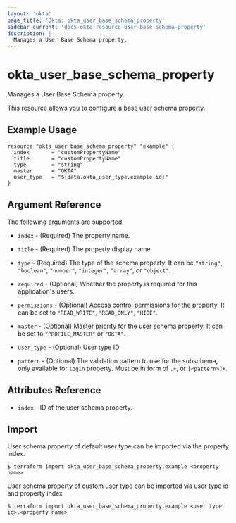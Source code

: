 ```yaml
---
layout: 'okta'
page_title: 'Okta: okta_user_base_schema_property'
sidebar_current: 'docs-okta-resource-user-base-schema-property'
description: |-
  Manages a User Base Schema property.
---
```


# okta_user_base_schema_property

Manages a User Base Schema property.

This resource allows you to configure a base user schema property.

## Example Usage

```hcl
resource "okta_user_base_schema_property" "example" {
  index       = "customPropertyName"
  title       = "customPropertyName"
  type        = "string"
  master      = "OKTA"
  user_type   = "${data.okta_user_type.example.id}"
}
```

## Argument Reference

The following arguments are supported:

- `index` - (Required) The property name.

- `title` - (Required) The property display name.

- `type` - (Required) The type of the schema property. It can be `"string"`, `"boolean"`, `"number"`, `"integer"`, `"array"`, or `"object"`.

- `required` - (Optional) Whether the property is required for this application's users.

- `permissions` - (Optional) Access control permissions for the property. It can be set to `"READ_WRITE"`, `"READ_ONLY"`, `"HIDE"`.

- `master` - (Optional) Master priority for the user schema property. It can be set to `"PROFILE_MASTER"` or `"OKTA"`.

- `user_type` - (Optional) User type ID

- `pattern` - (Optional) The validation pattern to use for the subschema, only available for `login` property. Must be in form of `.+`, or `[<pattern>]+`.

## Attributes Reference

- `index` - ID of the user schema property.

## Import

User schema property of default user type can be imported via the property index.

```
$ terraform import okta_user_base_schema_property.example <property name>
```

User schema property of custom user type can be imported via user type id and property index

```
$ terraform import okta_user_base_schema_property.example <user type id>.<property name>
```
